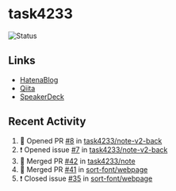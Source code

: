 # task4233
![Status](https://github-readme-stats.vercel.app/api?username=task4233&count_private=true&show_icons=true&theme=chartreuse-dark)

## Links
 - [HatenaBlog](https://task4233.hatenablog.com/)
 - [Qiita](https://qiita.com/task4233)
 - [SpeakerDeck](https://speakerdeck.com/task4233)

## Recent Activity
<!--START_SECTION:activity-->
1. 💪 Opened PR [#8](https://github.com/task4233/note-v2-back/pull/8) in [task4233/note-v2-back](https://github.com/task4233/note-v2-back)
2. ❗️ Opened issue [#7](https://github.com/task4233/note-v2-back/issues/7) in [task4233/note-v2-back](https://github.com/task4233/note-v2-back)
3. 🎉 Merged PR [#42](https://github.com/task4233/note/pull/42) in [task4233/note](https://github.com/task4233/note)
4. 🎉 Merged PR [#41](https://github.com/sort-font/webpage/pull/41) in [sort-font/webpage](https://github.com/sort-font/webpage)
5. ❗️ Closed issue [#35](https://github.com/sort-font/webpage/issues/35) in [sort-font/webpage](https://github.com/sort-font/webpage)
<!--END_SECTION:activity-->
